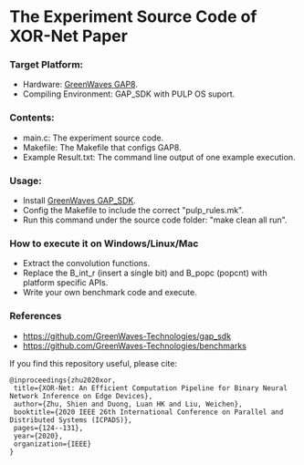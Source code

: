 # The Experiment Source Code of XOR-Net Paper

### Target Platform:
 - Hardware: [GreenWaves GAP8](https://greenwaves-technologies.com/gap8_mcu_ai/).
 - Compiling Environment: GAP_SDK with PULP OS suport.

### Contents:
- main.c: The experiment source code.
- Makefile: The Makefile that configs GAP8. 
- Example Result.txt: The command line output of one example execution.

### Usage:
- Install [GreenWaves GAP_SDK](https://github.com/GreenWaves-Technologies/gap_sdk).
- Config the Makefile to include the correct "pulp_rules.mk".
- Run this command under the source code folder: "make clean all run".

### How to execute it on Windows/Linux/Mac
- Extract the convolution functions.
- Replace the B_int_r (insert a single bit) and B_popc (popcnt) with platform specific APIs.
- Write your own benchmark code and execute.

### References
 - https://github.com/GreenWaves-Technologies/gap_sdk
 - https://github.com/GreenWaves-Technologies/benchmarks


 If you find this repository useful, please cite:  
 
 ```
 @inproceedings{zhu2020xor,  
  title={XOR-Net: An Efficient Computation Pipeline for Binary Neural Network Inference on Edge Devices},  
  author={Zhu, Shien and Duong, Luan HK and Liu, Weichen},
  booktitle={2020 IEEE 26th International Conference on Parallel and Distributed Systems (ICPADS)},
  pages={124--131},
  year={2020},
  organization={IEEE}
}
 ```





